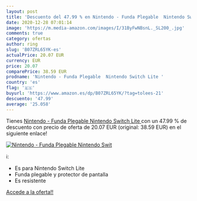 ```yaml
---
layout: post
title: 'Descuento del 47.99 % en Nintendo - Funda Plegable  Nintendo Swit'
date: 2020-12-28 07:01:14
image: 'https://m.media-amazon.com/images/I/31ByFwNBsnL._SL200_.jpg'
comments: true
category: ofertas
author: ring
slug: 'B07ZRL65YK-es'
actualPrice: 20.07 EUR
currency: EUR
price: 20.07
comparePrice: 38.59 EUR
prodname: 'Nintendo - Funda Plegable  Nintendo Switch Lite '
country: 'es'
flag: '🇪🇸'
buyurl: 'https://www.amazon.es/dp/B07ZRL65YK/?tag=tolees-21'
descuento: '47.99'
average: '25.058'
---
```


Tienes [Nintendo - Funda Plegable  Nintendo Switch Lite ](https://www.amazon.es/dp/B07ZRL65YK/?tag=tolees-21) con un 47.99 % de descuento con precio de oferta de 20.07 EUR (original: 38.59 EUR) en el siguiente enlace!

[![Nintendo - Funda Plegable  Nintendo Swit](https://m.media-amazon.com/images/I/31ByFwNBsnL._SL200_.jpg)](https://www.amazon.es/dp/B07ZRL65YK/?tag=tolees-21)

ℹ️:

- Es para Nintendo Switch Lite
- Funda plegable y protector de pantalla
- Es resistente

[Accede a la oferta!!](https://www.amazon.es/dp/B07ZRL65YK/?tag=tolees-21)
